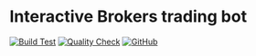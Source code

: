 # Interactive Brokers trading bot

[![Build Test](https://github.com/rylorin/portfolio-manager-nodebot/workflows/ci/badge.svg?branch=master)](https://github.com/rylorin/portfolio-manager-nodebot/actions/workflows/Build%20Yest)
[![Quality Check](https://github.com/rylorin/portfolio-manager-nodebot/workflows/ci/badge.svg?branch=master)](https://github.com/rylorin/portfolio-manager-nodebot/actions/workflows/Quality%20Check)
[![GitHub](https://img.shields.io/github/license/rylorin/portfolio-manager-nodebot)](https://github.com/rylorin/portfolio-manager-nodebot/LICENSE)
